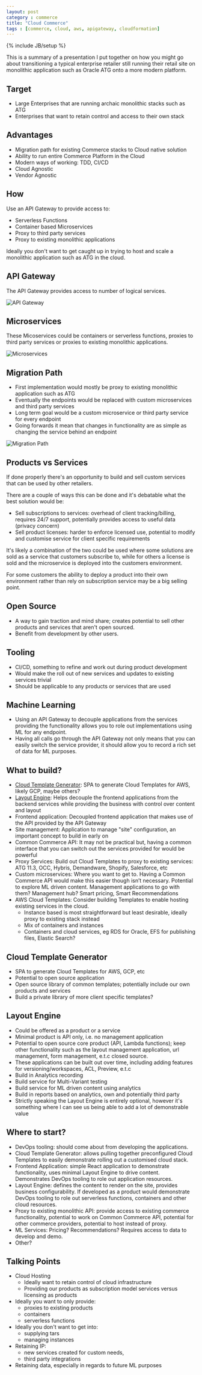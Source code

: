 ```yaml
---
layout: post
category : commerce
title: "Cloud Commerce"
tags : [commerce, cloud, aws, apigateway, cloudformation]
---
```

{% include JB/setup %}

This is a summary of a presentation I put together on how you might go about transitioning a typical enterprise retailer still running their retail site on monolithic application such as Oracle ATG onto a more modern platform.

## Target
* Large Enterprises that are running archaic monolithic stacks such as ATG
* Enterprises that want to retain control and access to their own stack

## Advantages
* Migration path for existing Commerce stacks to Cloud native solution
* Ability to run entire Commerce Platform in the Cloud
* Modern ways of working: TDD, CI/CD
* Cloud Agnostic
* Vendor Agnostic

## How
Use an API Gateway to provide access to:
* Serverless Functions
* Container based Microservices
* Proxy to third party services
* Proxy to existing monolithic applications

Ideally you don't want to get caught up in trying to host and scale a monolithic application such as ATG in the cloud.

## API Gateway
The API Gateway provides access to number of logical services.

![API Gateway](/assets/posts/cloud-commerce/api-gateway.png)

## Microservices
These Micoservices could be containers or serverless functions, proxies to third party services or proxies to existing monolithic applications.

![Microservices](/assets/posts/cloud-commerce/microservices.png)

## Migration Path
* First implementation would mostly be proxy to existing monolithic application such as ATG
* Eventually the endpoints would be replaced with custom microservices and third party services
* Long term goal would be a custom microservice or third party service for every endpoint
* Going forwards it mean that changes in functionality are as simple as changing the service behind an endpoint

![Migration Path](/assets/posts/cloud-commerce/migration-path.png)

## Products vs Services
If done properly there's an opportunity to build and sell custom services that can be used by other retailers.

There are a couple of ways this can be done and it's debatable what the best solution would be:
* Sell subscriptions to services: overhead of client tracking/billing, requires 24/7 support, potentially provides access to useful data (privacy concern)
* Sell product licenses: harder to enforce licensed use, potential to modify and customise service for client specific requirements

It's likely a combination of the two could be used where some solutions are sold as a service that customers subscribe to, while for others a license is sold and the microservice is deployed into the customers environment.

For some customers the ability to deploy a product into their own environment rather than rely on subscription service may be a big selling point.

## Open Source
* A way to gain traction and mind share; creates potential to sell other products and services that aren't open sourced.
* Benefit from development by other users.

## Tooling
* CI/CD, something to refine and work out during product development
* Would make the roll out of new services and updates to existing services trivial
* Should be applicable to any products or services that are used

## Machine Learning
* Using an API Gateway to decouple applications from the services providing the functionality allows you to role out implementations using ML for any endpoint.
* Having all calls go through the API Gateway not only means that you can easily switch the service provider, it should allow you to record a rich set of data for ML purposes.

## What to build?
* [Cloud Template Generator](http://blog.maxieduncan.co.nz/projects/2017/07/27/commerce-wizard): SPA to generate Cloud Templates for AWS, likely GCP, maybe others?
* [Layout Engine](http://blog.maxieduncan.co.nz/commerce/2017/11/04/layout-engine): Helps decouple the frontend applications from the backend services while providing the business with control over content and layout
* Frontend application: Decoupled frontend application that makes use of the API provided by the API Gateway
* Site management: Application to manage "site" configuration, an important concept to build in early on
* Common Commerce API: It may not be practical but, having a common interface that you can switch out the services provided for would be powerful
* Proxy Services: Build out Cloud Templates to proxy to existing services: ATG 11.3, OCC, Hybris, Demandware, Shopify, Salesforce, etc
* Custom microservices: Where you want to get to. Having a Common Commerce API would make this easier though isn’t necessary. Potential to explore ML driven content. Management applications to go with them? Management hub? Smart pricing, Smart Recommendations
* AWS Cloud Templates: Consider building Templates to enable hosting existing services in the cloud.
	* Instance based is most straightforward but least desirable, ideally proxy to existing stack instead
	* Mix of containers and instances
	* Containers and cloud services, eg RDS for Oracle, EFS for publishing files, Elastic Search?

## Cloud Template Generator
* SPA to generate Cloud Templates for AWS, GCP, etc
* Potential to open source application
* Open source library of common templates; potentially include our own products and services
* Build a private library of more client specific templates?

## Layout Engine
* Could be offered as a product or a service
* Minimal product is API only, i.e. no management application
* Potential to open source core product (API, Lambda functions); keep other functionality such as the layout management application, url management, form management, e.t.c closed source.
* These applications can be built out over time, including adding features for versioning/workspaces, ACL, Preview, e.t.c
* Build in Analytics recording
* Build service for Multi-Variant testing
* Build service for ML driven content using analytics
* Build in reports based on analytics, own and potentially third party
* Strictly speaking the Layout Engine is entirely optional, however it's something where I can see us being able to add a lot of demonstrable value

## Where to start?
* DevOps tooling: should come about from developing the applications.
* Cloud Template Generator: allows pulling together preconfigured Cloud Templates to easily demonstrate rolling out a customised cloud stack.
* Frontend Application: simple React application to demonstrate functionality, uses minimal Layout Engine to drive content. Demonstrates DevOps tooling to role out application resources.
* Layout Engine: defines the content to render on the site, provides business configurability. If developed as a product would demonstrate DevOps tooling to role out serverless functions, containers and other cloud resources.
* Proxy to existing monolithic API: provide access to existing commerce functionality, potential to work on Common Commerce API, potential for other commerce providers, potential to host instead of proxy.
* ML Services: Pricing? Recommendations? Requires access to data to develop and demo.
* Other?

## Talking Points
* Cloud Hosting
	* Ideally want to retain control of cloud infrastructure
	* Providing our products as subscription model services versus licensing as products
* Ideally you want to only provide:
	* proxies to existing products
	* containers
	* serverless functions
* Ideally you don't want to get into:
	* supplying tars
	* managing instances
* Retaining IP:
	* new services created for custom needs,
	* third party integrations
* Retaining data, especially in regards to future ML purposes
